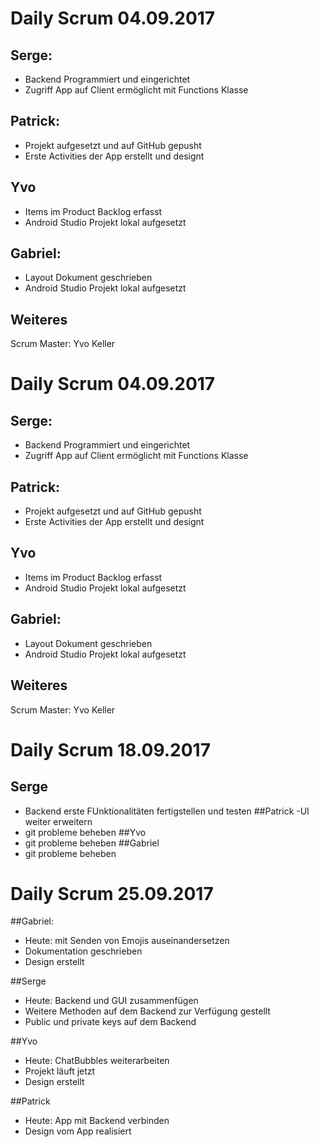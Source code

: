 ﻿# Daily Scrum 04.09.2017
## Serge:
- Backend Programmiert und eingerichtet
- Zugriff App auf Client ermöglicht mit Functions Klasse

## Patrick:
- Projekt aufgesetzt und auf GitHub gepusht
- Erste Activities der App erstellt und designt

## Yvo
- Items im Product Backlog erfasst
- Android Studio Projekt lokal aufgesetzt

## Gabriel:
- Layout Dokument geschrieben
- Android Studio Projekt lokal aufgesetzt

## Weiteres
Scrum Master: Yvo Keller

# Daily Scrum 04.09.2017
## Serge:
- Backend Programmiert und eingerichtet
- Zugriff App auf Client ermöglicht mit Functions Klasse

## Patrick:
- Projekt aufgesetzt und auf GitHub gepusht
- Erste Activities der App erstellt und designt

## Yvo
- Items im Product Backlog erfasst
- Android Studio Projekt lokal aufgesetzt

## Gabriel:
- Layout Dokument geschrieben
- Android Studio Projekt lokal aufgesetzt

## Weiteres
Scrum Master: Yvo Keller

# Daily Scrum 18.09.2017
## Serge
- Backend erste FUnktionalitäten fertigstellen und testen
##Patrick
-UI weiter erweitern
- git probleme beheben
##Yvo
- git probleme beheben
##Gabriel
- git probleme beheben

# Daily Scrum 25.09.2017
##Gabriel:
- Heute: mit Senden von Emojis auseinandersetzen
- Dokumentation geschrieben
- Design erstellt

##Serge
- Heute: Backend und GUI zusammenfügen
- Weitere Methoden auf dem Backend zur Verfügung gestellt
- Public und private keys auf dem Backend

##Yvo
- Heute: ChatBubbles weiterarbeiten
- Projekt läuft jetzt
- Design erstellt

##Patrick
- Heute: App mit Backend verbinden
- Design vom App realisiert